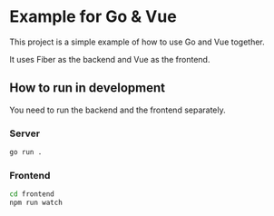 # Example for Go & Vue

This project is a simple example of how to use Go and Vue together.

It uses Fiber as the backend and Vue as the frontend.

## How to run in development

You need to run the backend and the frontend separately.

### Server

```bash
go run .
```

### Frontend

```bash
cd frontend
npm run watch
```
